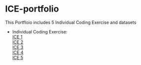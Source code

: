 # ICE-portfolio
This Portfloio includes 5 Individual Coding Exercise and datasets
- Individual Coding Exercise:  
[ICE 1](https://github.com/KWangMark/ICE-portfolio/blob/c040839da68c75d360d1483200544b9304aec7ae/ICE1.ipynb)   
[ICE 2](https://github.com/KWangMark/ICE-portfolio/blob/c040839da68c75d360d1483200544b9304aec7ae/ICE2%20v2.ipynb)    
[ICE 3](https://github.com/KWangMark/ICE-portfolio/blob/c040839da68c75d360d1483200544b9304aec7ae/ICE%203%20.ipynb)  
[ICE 4](https://github.com/KWangMark/ICE-portfolio/blob/c040839da68c75d360d1483200544b9304aec7ae/ICE%204.ipynb)   
[ICE 5](https://github.com/KWangMark/ICE-portfolio/blob/c040839da68c75d360d1483200544b9304aec7ae/ICE5.ipynb)   

